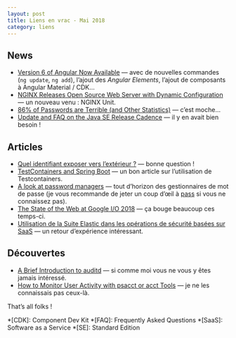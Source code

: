 ```yaml
---
layout: post
title: Liens en vrac - Mai 2018
category: liens
---
```


## News

* [Version 6 of Angular Now Available](https://blog.angular.io/version-6-of-angular-now-available-cc56b0efa7a4)
  — avec de nouvelles commandes (`ng update`, `ng add`), l’ajout des _Angular Elements_, l’ajout de composants à Angular Material / CDK…
* [NGINX Releases Open Source Web Server with Dynamic Configuration](https://www.infoq.com/news/2018/05/nginx-unit-dynamic-web-server/)
  — un nouveau venu : NGINX Unit.
* [86% of Passwords are Terrible (and Other Statistics)](https://www.troyhunt.com/86-of-passwords-are-terrible-and-other-statistics/)
  — c’est moche…
* [Update and FAQ on the Java SE Release Cadence](https://blogs.oracle.com/java-platform-group/update-and-faq-on-the-java-se-release-cadence)
  — il y en avait bien besoin !

## Articles

* [Quel identifiant exposer vers l’extérieur ?](https://blog.zenika.com/2018/05/23/quel-identifiant-exposer-vers-lexterieur/)
  — bonne question !
* [TestContainers and Spring Boot](https://www.javacodegeeks.com/2018/05/testcontainers-and-spring-boot.html)
  — un bon article sur l’utilisation de Testcontainers.
* [A look at password managers](https://anarc.at/blog/2017-02-22-password-managers/)
  — tout d’horizon des gestionnaires de mot de passe (je vous recommande de jeter un coup d’œil à [pass](https://www.passwordstore.org/) si vous ne connaissez
    pas).
* [The State of the Web at Google I/O 2018](https://blog.chromium.org/2018/05/the-state-of-web-at-google-io-2018.html)
  — ça bouge beaucoup ces temps-ci.
* [Utilisation de la Suite Elastic dans les opérations de sécurité basées sur SaaS](https://www.elastic.co/fr/blog/using-the-elastic-stack-as-a-saas-based-security-operations-swiss-army-knife)
  — un retour d’expérience intéressant.

## Découvertes

* [A Brief Introduction to auditd](https://security.blogoverflow.com/2013/01/a-brief-introduction-to-auditd/)
  — si comme moi vous ne vous y êtes jamais intéressé.
* [How to Monitor User Activity with psacct or acct Tools](https://www.tecmint.com/how-to-monitor-user-activity-with-psacct-or-acct-tools/)
  — je ne les connaissais pas ceux-là.

That’s all folks !

*[CDK]: Component Dev Kit
*[FAQ]: Frequently Asked Questions
*[SaaS]: Software as a Service
*[SE]: Standard Edition
